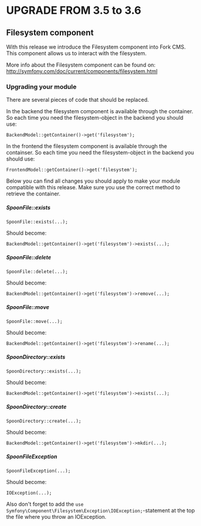 UPGRADE FROM 3.5 to 3.6
=======================

## Filesystem component

With this release we introduce the Filesystem component into Fork CMS. This
component allows us to interact with the filesystem.

More info about the Filesystem component can be found on:
http://symfony.com/doc/current/components/filesystem.html

### Upgrading your module

There are several pieces of code that should be replaced.

In the backend the filesystem component is available through the container. So
each time you need the filesystem-object in the backend you should use:

	BackendModel::getContainer()->get('filesystem');

In the frontend the filesystem component is available through the containser. 
So each time you need the filesystem-object in the backend you should use:

	FrontendModel::getContainer()->get('filesystem');

Below you can find all changes you should apply to make your module compatible
with this release. Make sure you use the correct method to retrieve the 
container.

##### SpoonFile::exists

	SpoonFile::exists(...);

Should become:

	BackendModel::getContainer()->get('filesystem')->exists(...);

##### SpoonFile::delete

	SpoonFile::delete(...);

Should become:

	BackendModel::getContainer()->get('filesystem')->remove(...);

##### SpoonFile::move

	SpoonFile::move(...);

Should become:

	BackendModel::getContainer()->get('filesystem')->rename(...);

##### SpoonDirectory::exists

	SpoonDirectory::exists(...);

Should become:

	BackendModel::getContainer()->get('filesystem')->exists(...);

##### SpoonDirectory::create

	SpoonDirectory::create(...);

Should become:

	BackendModel::getContainer()->get('filesystem')->mkdir(...);

##### SpoonFileException

	SpoonFileException(...);

Should become:

	IOException(...);

Also don't forget to add the 
`use Symfony\Component\Filesystem\Exception\IOException;`-statement at the top 
the file where you throw an IOException.
